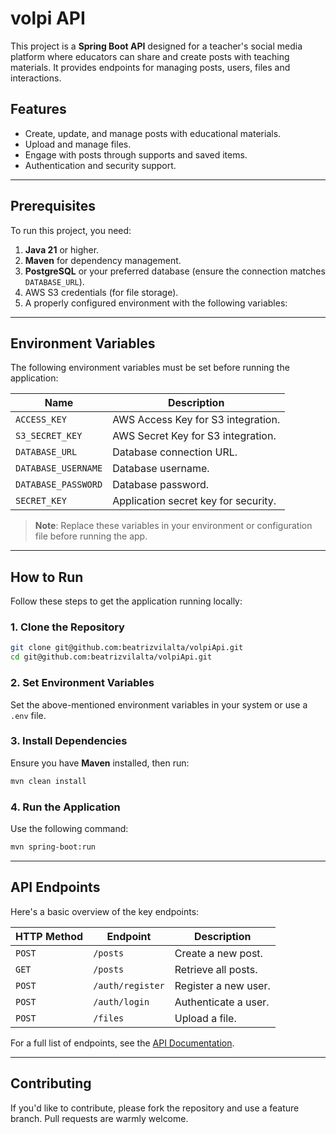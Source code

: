 
# volpi API

This project is a **Spring Boot API** designed for a teacher's social media platform where educators can share and create posts with teaching materials. It provides endpoints for managing posts, users, files and interactions.

## Features

- Create, update, and manage posts with educational materials.
- Upload and manage files.
- Engage with posts through supports and saved items.
- Authentication and security support.

---

## Prerequisites

To run this project, you need:

1. **Java 21** or higher.
2. **Maven** for dependency management.
3. **PostgreSQL** or your preferred database (ensure the connection matches `DATABASE_URL`).
4. AWS S3 credentials (for file storage).
5. A properly configured environment with the following variables:

---

## Environment Variables

The following environment variables must be set before running the application:

| Name                  | Description                           |
|-----------------------|---------------------------------------|
| `ACCESS_KEY`          | AWS Access Key for S3 integration.   |
| `S3_SECRET_KEY`       | AWS Secret Key for S3 integration.   |
| `DATABASE_URL`        | Database connection URL.             |
| `DATABASE_USERNAME`   | Database username.                   |
| `DATABASE_PASSWORD`   | Database password.                   |
| `SECRET_KEY`          | Application secret key for security. |

> **Note**: Replace these variables in your environment or configuration file before running the app.

---

## How to Run

Follow these steps to get the application running locally:

### 1. Clone the Repository
```bash
git clone git@github.com:beatrizvilalta/volpiApi.git
cd git@github.com:beatrizvilalta/volpiApi.git
```

### 2. Set Environment Variables
Set the above-mentioned environment variables in your system or use a `.env` file.

### 3. Install Dependencies
Ensure you have **Maven** installed, then run:
```bash
mvn clean install
```

### 4. Run the Application
Use the following command:
```bash
mvn spring-boot:run
```

---

## API Endpoints

Here's a basic overview of the key endpoints:

| HTTP Method | Endpoint         | Description                     |
|-------------|------------------|---------------------------------|
| `POST`      | `/posts`         | Create a new post.             |
| `GET`       | `/posts`         | Retrieve all posts.            |
| `POST`      | `/auth/register` | Register a new user.           |
| `POST`      | `/auth/login`    | Authenticate a user.           |
| `POST`      | `/files`         | Upload a file.                 |

For a full list of endpoints, see the [API Documentation](https://volpi-api-ec9e2c714aa7.herokuapp.com/swagger-ui/index.html).

---

## Contributing

If you'd like to contribute, please fork the repository and use a feature branch. Pull requests are warmly welcome.
